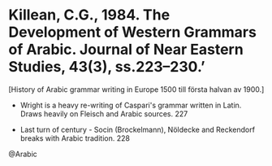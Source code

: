 # Killean, C.G., 1984. The Development of Western Grammars of Arabic.  Journal of Near Eastern Studies, 43(3), ss.223–230.’

[History of Arabic grammar writing in Europe 1500 till första halvan av 1900.]

- Wright is a heavy re-writing of Caspari's grammar written in Latin. Draws heavily on Fleisch and Arabic sources. 227

- Last turn of century - Socin (Brockelmann), Nöldecke and Reckendorf breaks with Arabic tradition. 228

@Arabic
